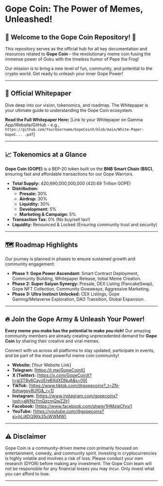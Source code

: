 # Gope Coin: The Power of Memes, Unleashed!

## 🚀 Welcome to the Gope Coin Repository! 🚀

This repository serves as the official hub for all key documentation and resources related to **Gope Coin** – the revolutionary meme coin fusing the immense power of Goku with the timeless humor of Pepe the Frog!

Our mission is to bring a new level of fun, community, and potential to the crypto world. Get ready to unleash your inner Gope Power!

---

## 📄 Official Whitepaper

Dive deep into our vision, tokenomics, and roadmap. The Whitepaper is your ultimate guide to understanding the Gope Coin ecosystem.

**Read the Full Whitepaper Here:**
[Link to your Whitepaper on Gamma App/Website/GitHub - e.g., `https://github.com/YourUsername/GopeCoinX/blob/main/White-Paper-GopeC... .pdf`]

---

## 📈 Tokenomics at a Glance

**Gope Coin (GOPE)** is a BEP-20 token built on the **BNB Smart Chain (BSC)**, ensuring fast and affordable transactions for our Gope Warriors.

* **Total Supply:** 420,690,000,000,000 (420.69 Trillion GOPE)
* **Distribution:**
    * **Presale:** 30%
    * **Airdrop:** 30%
    * **Liquidity:** 30%
    * **Development:** 5%
    * **Marketing & Campaign:** 5%
* **Transaction Tax:** 0% (No buy/sell tax!)
* **Liquidity:** Renounced & Locked (Ensuring community trust and security)

---

## 🗺️ Roadmap Highlights

Our journey is planned in phases to ensure sustained growth and community engagement:

* **Phase 1: Gope Power Ascendant:** Smart Contract Deployment, Community Building, Whitepaper Release, Initial Meme Creation.
* **Phase 2: Super Saiyan Synergy:** Presale, DEX Listing (PancakeSwap), Gope NFT Collection, Community Giveaways, Aggressive Marketing.
* **Phase 3: Ultra Instinct Unlocked:** CEX Listings, Gope Gaming/Metaverse Exploration, DAO Transition, Global Expansion.

---

## 🔥 Join the Gope Army & Unleash Your Power!

**Every meme you make has the potential to make you rich!** Our amazing community members are already creating unprecedented demand for **Gope Coin** by sharing their creative and viral memes.

Connect with us across all platforms to stay updated, participate in events, and be part of the most powerful meme coin community!

* **Website:** [Your Website Link]
* **Telegram:** [https://t.me/GopeCoinX]
* **X (Twitter):** [https://x.com/GopeCoinX?t=gj3T8y6CayzEreBXdXDNuA&s=09]
* **TikTok:** [https://www.tiktok.com/@gopecoinx?_t=ZN-8xhwgpy8UfG&_r=1]
* **Instagram:** [https://www.instagram.com/gopecoinx?igsh=aWNzYmQzcmQwZ2lr]
* **Facebook:** [https://www.facebook.com/share/1HMzjeCfvv/]
* **YouTube:** [https://youtube.com/@gopecoinx?si=hLi8DQ9Xk35cWWMW]

---

## ⚠️ Disclaimer

Gope Coin is a community-driven meme coin primarily focused on entertainment, comedy, and community spirit. Investing in cryptocurrencies is highly volatile and involves a risk of loss. Please conduct your own research (DYOR) before making any investment. The Gope Coin team will not be responsible for any financial losses you may incur. Only invest what you can afford to lose.

---
